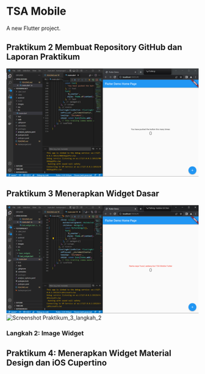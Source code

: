# TSA Mobile

A new Flutter project.

## Praktikum 2 Membuat Repository GitHub dan Laporan Praktikum
![Screenshot Praktikum_2](images/prak2.png)
## Praktikum 3 Menerapkan Widget Dasar
![Screenshot Praktikum_3](images/prak3.png)
![Screenshot Praktikum_3_langkah_2](images/prak3_langkah2.png.png)
### Langkah 2: Image Widget

## Praktikum 4: Menerapkan Widget Material Design dan iOS Cupertino
